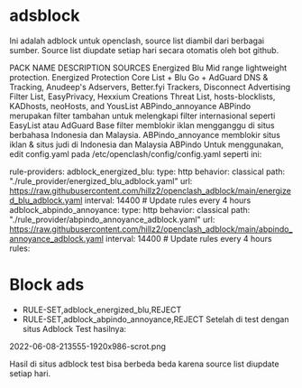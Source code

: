# adsblock

Ini adalah adblock untuk openclash, source list diambil dari berbagai sumber. Source list diupdate setiap hari secara otomatis oleh bot github.

PACK NAME	DESCRIPTION	SOURCES
Energized Blu	Mid range lightweight protection.	Energized Protection
Core List + Blu Go + AdGuard DNS & Tracking, Anudeep's Adservers, Better.fyi Trackers, Disconnect Advertising Filter List, EasyPrivacy, Hexxium Creations Threat List, hosts-blocklists, KADhosts, neoHosts, and YousList
ABPindo_annoyance	ABPindo merupakan filter tambahan untuk melengkapi filter internasional seperti EasyList atau AdGuard Base filter memblokir iklan mengganggu di situs berbahasa Indonesia dan Malaysia. ABPindo_annoyance memblokir situs iklan & situs judi di Indonesia dan Malaysia	ABPindo
Untuk menggunakan, edit config.yaml pada /etc/openclash/config/config.yaml seperti ini:

rule-providers:
  adblock_energized_blu:
    type: http
    behavior: classical
    path: "./rule_provider/energized_blu_adblock.yaml"
    url: https://raw.githubusercontent.com/hillz2/openclash_adblock/main/energized_blu_adblock.yaml
    interval: 14400 # Update rules every 4 hours
  adblock_abpindo_annoyance:
    type: http
    behavior: classical
    path: "./rule_provider/abpindo_annoyance_adblock.yaml"
    url: https://raw.githubusercontent.com/hillz2/openclash_adblock/main/abpindo_annoyance_adblock.yaml
    interval: 14400 # Update rules every 4 hours
rules:
# Block ads
- RULE-SET,adblock_energized_blu,REJECT
- RULE-SET,adblock_abpindo_annoyance,REJECT
Setelah di test dengan situs Adblock Test hasilnya:

2022-06-08-213555-1920x986-scrot.png

Hasil di situs adblock test bisa berbeda beda karena source list diupdate setiap hari.
